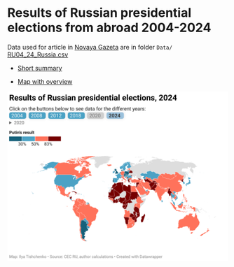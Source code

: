 # Results of Russian presidential elections from abroad 2004-2024

Data used for article in [Novaya Gazeta](https://novayagazeta.eu/articles/2024/03/20/vosstanie-relokantov) are in folder `Data/` [RU04_24_Russia.csv](https://github.com/vearlen/RU_Elections_04-24/raw/master/Data/RU04_24_Russia.csv)

-   [Short summary](https://vearlen.github.io/RU_Elections_04-24/)

-   [Map with overview](https://datawrapper.dwcdn.net/wyiK1/25/)

[![Results of russian presidental elections 2024 from abroad](pics/results-of-russian-president-elections-2024.png)](https://datawrapper.dwcdn.net/wyiK1/25/)
